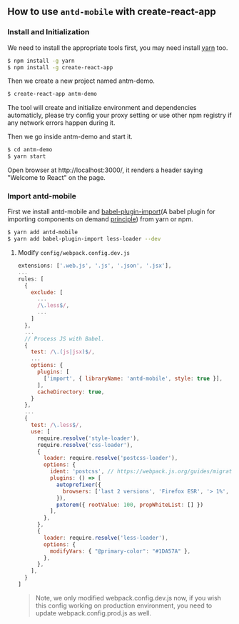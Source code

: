 ## How to use `antd-mobile` with create-react-app

### Install and Initialization

We need to install the appropriate tools first, you may need install [yarn](https://github.com/yarnpkg/yarn/) too.

```bash
$ npm install -g yarn
$ npm install -g create-react-app
```

Then we create a new project named antm-demo.

```bash
$ create-react-app antm-demo
```

The tool will create and initialize environment and dependencies automaticly, please try config your proxy setting or use other npm registry if any network errors happen during it.

Then we go inside antm-demo and start it.

```bash
$ cd antm-demo
$ yarn start
```

Open browser at http://localhost:3000/, it renders a header saying "Welcome to React" on the page.

### Import antd-mobile

First we install antd-mobile and [babel-plugin-import](https://github.com/ant-design/babel-plugin-import)(A babel plugin for importing components on demand [principle](https://github.com/ant-design/ant-design/blob/master/docs/react/getting-started#Import-on-Demand)) from yarn or npm.

  ```bash
  $ yarn add antd-mobile
  $ yarn add babel-plugin-import less-loader --dev
  ```

1. Modify `config/webpack.config.dev.js`

    ```js
    extensions: ['.web.js', '.js', '.json', '.jsx'],
    ...
    rules: [
      {
        exclude: [
          ...
          /\.less$/,
          ...
        ]
      },
      ...
      // Process JS with Babel.
      {
        test: /\.(js|jsx)$/,
        ...
        options: {
          plugins: [
            ['import', { libraryName: 'antd-mobile', style: true }],
          ],
          cacheDirectory: true,
        }
      },
      ...
      {
        test: /\.less$/,
        use: [
          require.resolve('style-loader'),
          require.resolve('css-loader'),
          {
            loader: require.resolve('postcss-loader'),
            options: {
              ident: 'postcss', // https://webpack.js.org/guides/migrating/#complex-options
              plugins: () => [
                autoprefixer({
                  browsers: ['last 2 versions', 'Firefox ESR', '> 1%', 'ie >= 8', 'iOS >= 8', 'Android >= 4'],
                }),
                pxtorem({ rootValue: 100, propWhiteList: [] })
              ],
            },
          },
          {
            loader: require.resolve('less-loader'),
            options: {
              modifyVars: { "@primary-color": "#1DA57A" },
            },
          },
        ],
      }
    ]
    ```
    > Note, we only modified webpack.config.dev.js now, if you wish this config working on production environment, you need to update webpack.config.prod.js as well.